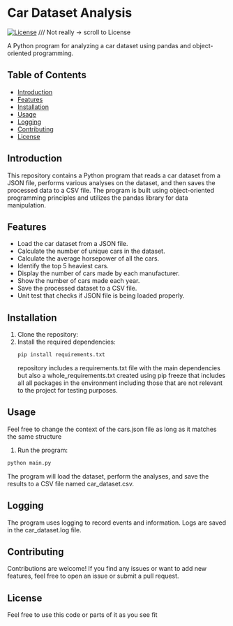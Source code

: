 # Car Dataset Analysis

[![License](https://img.shields.io/badge/license-MIT-blue.svg)](https://opensource.org/licenses/MIT) /// Not really -> scroll to License

A Python program for analyzing a car dataset using pandas and object-oriented programming.

## Table of Contents

- [Introduction](#introduction)
- [Features](#features)
- [Installation](#installation)
- [Usage](#usage)
- [Logging](#logging)
- [Contributing](#contributing)
- [License](#license)

## Introduction

This repository contains a Python program that reads a car dataset from a JSON file, performs various analyses on the dataset, and then saves the processed data to a CSV file. The program is built using object-oriented programming principles and utilizes the pandas library for data manipulation.

## Features

- Load the car dataset from a JSON file.
- Calculate the number of unique cars in the dataset.
- Calculate the average horsepower of all the cars.
- Identify the top 5 heaviest cars.
- Display the number of cars made by each manufacturer.
- Show the number of cars made each year.
- Save the processed dataset to a CSV file.
- Unit test that checks if JSON file is being loaded properly.

## Installation

1. Clone the repository:
2. Install the required dependencies:
   ```sh
   pip install requirements.txt
   ```
   repository includes a requirements.txt file with the main dependencies but also a whole_requirements.txt created using pip freeze that includes all all packages in the environment including those that are not relevant to the project for testing purposes.

## Usage
Feel free to change the context of the cars.json file as long as it matches the same structure

1. Run the program:
  ```sh
  python main.py
   ```

The program will load the dataset, perform the analyses, and save the results to a CSV file named car_dataset.csv.

## Logging

  The program uses logging to record events and information. Logs are saved in the car_dataset.log file.

## Contributing

  Contributions are welcome! If you find any issues or want to add new features, feel free to open an issue or submit a pull request.

## License

  Feel free to use this code or parts of it as you see fit
   
